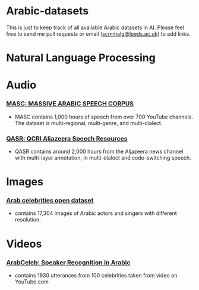 # Arabic-datasets
This is just to keep track of all available Arabic datasets in AI. 
Please feel free to send me pull requests or email (scmmalg@leeds.ac.uk) to add links.

# Natural Language Processing 

# Audio 
### [MASC: MASSIVE ARABIC SPEECH CORPUS](https://ieee-dataport.org/open-access/masc-massive-arabic-speech-corpus)
  * MASC contains 1,000 hours of speech from over 700 YouTube channels. The dataset is multi-regional, multi-genre, and multi-dialect. 
### [QASR: QCRI Aljazeera Speech Resources](https://arabicspeech.org/qasr/)
  * QASR contains around 2,000 hours from the Aljazeera news channel with multi-layer annotation, in multi-dialect and code-switching speech.

# Images 
### [Arab celebrities open dataset](https://github.com/mohammad-alfaifi/arab-celeb-dataset)
  * contains 17,304 images of Arabic actors and singers with different resolution.
  
# Videos 
### [ArabCeleb: Speaker Recognition in Arabic](https://github.com/CeLuigi/ArabCeleb)
  * contains 1930 utterances from 100 celebrities taken from video on YouTube.com 
